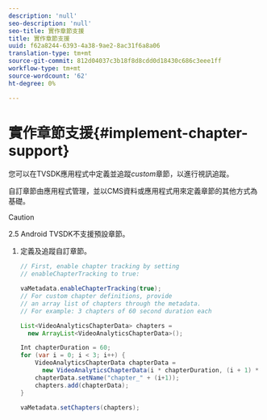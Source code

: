 ```yaml
---
description: 'null'
seo-description: 'null'
seo-title: 實作章節支援
title: 實作章節支援
uuid: f62a8244-6393-4a38-9ae2-8ac31f6a8a06
translation-type: tm+mt
source-git-commit: 812d04037c3b18f8d8cdd0d18430c686c3eee1ff
workflow-type: tm+mt
source-wordcount: '62'
ht-degree: 0%

---
```



# 實作章節支援{#implement-chapter-support}

您可以在TVSDK應用程式中定義並追蹤&#x200B;*custom*&#x200B;章節，以進行視訊追蹤。

自訂章節由應用程式管理，並以CMS資料或應用程式用來定義章節的其他方式為基礎。

>[!CAUTION]
>
>2.5 Android TVSDK不支援預設章節。

1. 定義及追蹤自訂章節。

   ```java
   // First, enable chapter tracking by setting   
   // enableChapterTracking to true: 
   
   vaMetadata.enableChapterTracking(true); 
   // For custom chapter definitions, provide  
   // an array list of chapters through the metadata. 
   // For example: 3 chapters of 60 second duration each 
   
   List<VideoAnalyticsChapterData> chapters =  
     new ArrayList<VideoAnalyticsChapterData>(); 
   
   Int chapterDuration = 60; 
   for (var i = 0; i < 3; i++) { 
       VideoAnalyticsChapterData chapterData =  
         new VideoAnalyticsChapterData(i * chapterDuration, (i + 1) * chapterDuration);  
       chapterData.setName("chapter_" + (i+1)); 
       chapters.add(chapterData); 
   } 
   
   vaMetadata.setChapters(chapters); 
   ```

